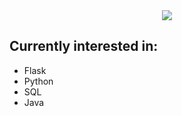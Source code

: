 <div align="center">
<img src="https://github.com/alansmathew/alansmathew/raw/master/lang.gif">
</div>  

## Currently interested in: 
- Flask
- Python
- SQL
- Java
